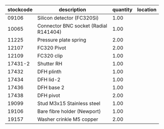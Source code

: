 |stockcode|description|quantity|location|
|---------|-----------|--------|--------|
|09106|Silicon detector (FC320Si)|1.00||
|10065|Connector BNC socket (Radial R141404)|1.00||
|11225|Pressure plate spring|2.00||
|12107|FC320 Pivot|2.00||
|12109|FC320 clip|1.00||
|17431-2|Shutter RH|1.00||
|17432|DFH plinth|1.00||
|17434|DFH lid-2|1.00||
|17436|DFH base 2|1.00||
|17438|DFH pivot|2.00||
|19099|Stud M3x15 Stainless steel|1.00||
|19106|Bare fibre holder (Newport)|1.00||
|19157|Washer crinkle M5 copper|2.00||
